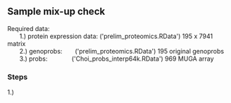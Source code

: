 ## Sample mix-up check

Required data:<br />
&nbsp;&nbsp;&nbsp;&nbsp;&nbsp;&nbsp; 1.) protein expression data: ('prelim_proteomics.RData')    195 x 7941 matrix <br />
&nbsp;&nbsp;&nbsp;&nbsp;&nbsp;&nbsp; 2.) genoprobs: &ensp;&ensp;&ensp; ('prelim_proteomics.RData')    195 original genoprobs <br />
&nbsp;&nbsp;&nbsp;&nbsp;&nbsp;&nbsp; 3.) probs:&nbsp;&nbsp;&nbsp;&nbsp;&nbsp;&nbsp;&nbsp;&nbsp;&nbsp;&nbsp;&nbsp;&nbsp;&nbsp;&nbsp;('Choi_probs_interp64k.RData') 969 MUGA array <br />
    
    
    
  
### Steps

1.) 
